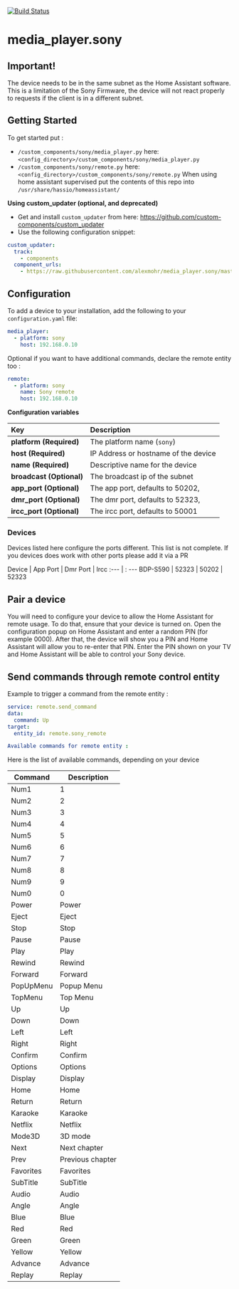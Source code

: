 [![Build Status](https://travis-ci.com/alexmohr/media_player.sony.svg?branch=master)](https://travis-ci.com/alexmohr/media_player.sony)
# media_player.sony

## Important!

The device needs to be in the same subnet as the Home Assistant software.
This is a limitation of the Sony Firmware, the device will not react properly to requests if the client is in a different subnet.

## Getting Started

To get started put :
* `/custom_components/sony/media_player.py` here: `<config_directory>/custom_components/sony/media_player.py`
* `/custom_components/sony/remote.py` here: `<config_directory>/custom_components/sony/remote.py`
When using home assistant supervised put the  contents of this repo into ````/usr/share/hassio/homeassistant/````

**Using custom_updater (optional, and deprecated)**

- Get and install `custom_updater` from here: https://github.com/custom-components/custom_updater
- Use the following configuration snippet:

```yaml
custom_updater:
  track:
    - components
  component_urls:
    - https://raw.githubusercontent.com/alexmohr/media_player.sony/master/tracker.json
```


## Configuration

To add a device to your installation, add the following to your `configuration.yaml` file:

```yaml
media_player:
  - platform: sony
    host: 192.168.0.10
```
Optional if you want to have additional commands, declare the remote entity too :
```yaml
remote:
  - platform: sony
    name: Sony remote
    host: 192.168.0.10
```

**Configuration variables**

Key | Description
:--- | :---
**platform (Required)** | The platform name (`sony`)
**host (Required)** | IP Address or hostname of the device
**name (Required)** | Descriptive name for the device
**broadcast (Optional)** | The broadcast ip of the subnet
**app_port (Optional)** | The app port, defaults to 50202,
**dmr_port (Optional)** | The dmr port, defaults to 52323,
**ircc_port (Optional)** | The ircc port, defaults to 50001

### Devices
Devices listed here configure the ports different. This list is not complete. If you devices does work with other ports please add it via a PR

Device | App Port | Dmr Port | Ircc
:--- | : ---
BDP-S590 | 52323 | 50202 | 52323

## Pair a device

You will need to configure your device to allow the Home Assistant for remote usage. To do that, ensure that your device is turned on. Open the configuration popup on Home Assistant and enter a random PIN (for example 0000). After that, the device will show you a PIN and Home Assistant will allow you to re-enter that PIN. Enter the PIN shown on your TV and Home Assistant will be able to control your Sony device.

## Send commands through remote control entity
Example to trigger a command from the remote entity :
```yaml
service: remote.send_command
data:
  command: Up
target:
  entity_id: remote.sony_remote

Available commands for remote entity :
```

Here is the list of available commands, depending on your device

Command|Description
--|--
Num1|1
Num2|2
Num3|3
Num4|4
Num5|5
Num6|6
Num7|7
Num8|8
Num9|9
Num0|0
Power|Power
Eject|Eject
Stop|Stop
Pause|Pause
Play|Play
Rewind|Rewind
Forward|Forward
PopUpMenu|Popup Menu
TopMenu|Top Menu
Up|Up
Down|Down
Left|Left
Right|Right
Confirm|Confirm
Options|Options
Display|Display
Home|Home
Return|Return
Karaoke|Karaoke
Netflix|Netflix
Mode3D|3D mode
Next|Next chapter
Prev|Previous chapter
Favorites|Favorites
SubTitle|SubTitle
Audio|Audio
Angle|Angle
Blue|Blue
Red|Red
Green|Green
Yellow|Yellow
Advance|Advance
Replay|Replay